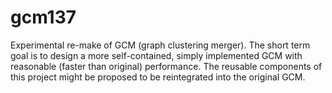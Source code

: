 gcm137
==============

Experimental re-make of GCM (graph clustering merger). The short term goal is to design a more self-contained, simply implemented GCM with reasonable (faster than original) performance. The reusable components of this project might be proposed to be reintegrated into the original GCM.